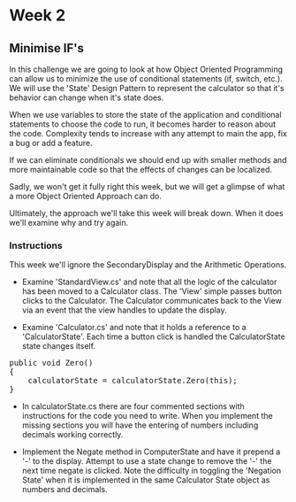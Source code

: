 # Week 2

## Minimise IF's
In this challenge we are going to look at how Object Oriented Programming can allow us to minimize the use of conditional statements (if, switch, etc.). We will use the 'State' Design Pattern to represent the calculator so that it's behavior can change when it's state does.

When we use variables to store the state of the application and conditional statements to choose the code to run, it becomes harder to reason about the code. Complexity tends to increase with any attempt to main the app, fix a bug or add a feature.

If we can eliminate conditionals we should end up with smaller methods and more maintainable code so that the effects of changes can be localized.

Sadly, we won't get it fully right this week, but we will get a glimpse of what a more Object Oriented Approach can do.

Ultimately, the approach we'll take this week will break down. When it does we'll examine why and try again.

### Instructions

This week we'll ignore the SecondaryDisplay and the Arithmetic Operations.

* Examine 'StandardView.cs' and note that all the logic of the calculator has been moved to a Calculator class. The 'View' simple passes button clicks to the Calculator. The Calculator communicates back to the View via an event that the view handles to update the display.

* Examine 'Calculator.cs' and note that it holds a reference to a 'CalculatorState'. Each time a button click is handled the CalculatorState state changes itself.

<pre>
public void Zero()
{
    calculatorState = calculatorState.Zero(this);
}
</pre>

* In calculatorState.cs there are four commented sections with instructions for the code you need to write. When you implement the missing sections you will have the entering of numbers including decimals working correctly.

* Implement the Negate method in ComputerState and have it prepend a '-' to the display. Attempt to use a state change to remove the '-' the next time negate is clicked. Note the difficulty in toggling the 'Negation State' when it is implemented in the same Calculator State object as numbers and decimals.
